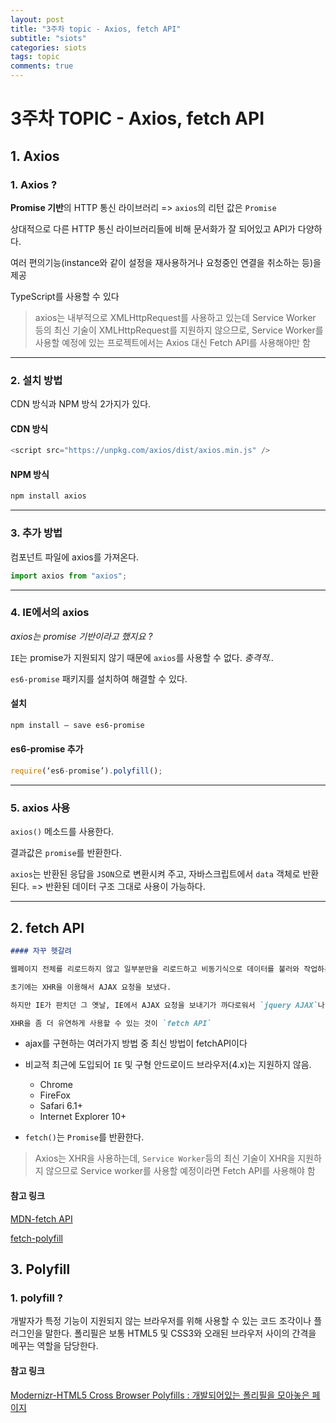 ```yaml
---
layout: post
title: "3주차 topic - Axios, fetch API"
subtitle: "siots"
categories: siots
tags: topic
comments: true
---
```


# 3주차 TOPIC - Axios, fetch API

## 1. Axios

### 1. Axios ?

**Promise 기반**의 HTTP 통신 라이브러리 => `axios`의 리턴 값은 `Promise`

상대적으로 다른 HTTP 통신 라이브러리들에 비해 문서화가 잘 되어있고 API가 다양하다.

여러 편의기능(instance와 같이 설정을 재사용하거나 요청중인 연결을 취소하는 등)을 제공

TypeScript를 사용할 수 있다

> axios는 내부적으로 XMLHttpRequest를 사용하고 있는데 Service Worker 등의 최신 기술이 XMLHttpRequest를 지원하지 않으므로, Service Worker를 사용할 예정에 있는 프로젝트에서는 Axios 대신 Fetch API를 사용해야만 함

---

### 2. 설치 방법

CDN 방식과 NPM 방식 2가지가 있다.

#### CDN 방식

```js
<script src="https://unpkg.com/axios/dist/axios.min.js" />
```

#### NPM 방식

```bash
npm install axios
```

---

### 3. 추가 방법

컴포넌트 파일에 axios를 가져온다.

```js
import axios from "axios";
```

---

### 4. IE에서의 axios

_axios는 promise 기반이라고 했지요 ?_

`IE`는 promise가 지원되지 않기 때문에 `axios`를 사용할 수 없다. _충격적.._

`es6-promise` 패키지를 설치하여 해결할 수 있다.

#### 설치

```bash
npm install — save es6-promise
```

#### es6-promise 추가

```js
require(‘es6-promise’).polyfill();
```

---

### 5. axios 사용

`axios()` 메소드를 사용한다.

결과값은 `promise`를 반환한다.

`axios`는 반환된 응답을 `JSON`으로 변환시켜 주고, 자바스크립트에서 `data` 객체로 반환된다. => 반환된 데이터 구조 그대로 사용이 가능하다.

---

## 2. fetch API

```md
#### 자꾸 헷갈려

웹페이지 전체를 리로드하지 않고 일부분만을 리로드하고 비동기식으로 데이터를 불러와 작업하는 `XMLHttpRequest` 객체

초기에는 XHR을 이용해서 AJAX 요청을 보냈다.

하지만 IE가 판치던 그 옛날, IE에서 AJAX 요청을 보내기가 까다로워서 `jquery AJAX`나 `axios`, `superagent`같은 라이브러리를 사용했다.

XHR을 좀 더 유연하게 사용할 수 있는 것이 `fetch API`
```

- ajax를 구현하는 여러가지 방법 중 최신 방법이 fetchAPI이다

* 비교적 최근에 도입되어 `IE` 및 구형 안드로이드 브라우저(4.x)는 지원하지 않음.

  - Chrome
  - FireFox
  - Safari 6.1+
  - Internet Explorer 10+

* `fetch()`는 `Promise`를 반환한다.

> Axios는 XHR을 사용하는데, `Service Worker`등의 최신 기술이 XHR을 지원하지 않으므로 Service worker를 사용할 예정이라면 Fetch API를 사용해야 함

#### 참고 링크

[MDN-fetch API](https://developer.mozilla.org/ko/docs/Web/API/Fetch_API)

[fetch-polyfill](https://github.com/github/fetch)

## 3. Polyfill

### 1. polyfill ?

개발자가 특정 기능이 지원되지 않는 브라우저를 위해 사용할 수 있는 코드 조각이나 플러그인을 말한다. 폴리필은 보통 HTML5 및 CSS3와 오래된 브라우저 사이의 간격을 메꾸는 역할을 담당한다.

#### 참고 링크

[Modernizr-HTML5 Cross Browser Polyfills : 개발되어있는 폴리필을 모아놓은 페이지](https://github.com/Modernizr/Modernizr/wiki/HTML5-Cross-Browser-Polyfills)

